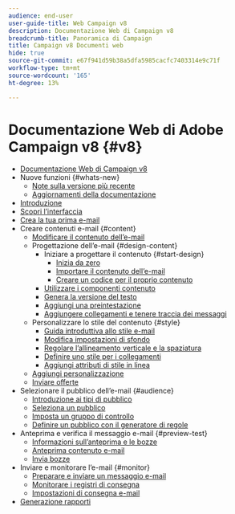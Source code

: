 ```yaml
---
audience: end-user
user-guide-title: Web Campaign v8
description: Documentazione Web di Campaign v8
breadcrumb-title: Panoramica di Campaign
title: Campaign v8 Documenti web
hide: true
source-git-commit: e67f941d59b38a5dfa5985cacfc7403314e9c71f
workflow-type: tm+mt
source-wordcount: '165'
ht-degree: 13%

---
```



# Documentazione Web di Adobe Campaign v8 {#v8}

+ [Documentazione Web di Campaign v8](campaign-web-home.md)
+ Nuove funzioni {#whats-new}
   + [Note sulla versione più recente](rn/release-notes.md)
   + [Aggiornamenti della documentazione](rn/documentation-updates.md)
+ [Introduzione](get-started/get-started.md)
+ [Scopri l’interfaccia](get-started/user-interface.md)
+ [Crea la tua prima e-mail](email/create-email.md)
+ Creare contenuti e-mail {#content}
   + [Modificare il contenuto dell’e-mail](content/edit-content.md)
   + Progettazione dell’e-mail {#design-content}
      + Iniziare a progettare il contenuto {#start-design}
         + [Inizia da zero ](content/create-email-content.md)
         + [Importare il contenuto dell’e-mail](content/existing-content.md)
         + [Creare un codice per il proprio contenuto](content/code-content.md)
      + [Utilizzare i componenti contenuto](content/content-components.md)
      + [Genera la versione del testo](content/text-version-email.md)
      + [Aggiungi una preintestazione](content/preheader.md)
      + [Aggiungere collegamenti e tenere traccia dei messaggi](content/message-tracking.md)
   + Personalizzare lo stile del contenuto {#style}
      + [Guida introduttiva allo stile e-mail](content/get-started-email-style.md)
      + [Modifica impostazioni di sfondo](content/backgrounds.md)
      + [Regolare l’allineamento verticale e la spaziatura](content/alignment-and-padding.md)
      + [Definire uno stile per i collegamenti](content/styling-links.md)
      + [Aggiungi attributi di stile in linea](content/inline-styling.md)
   + [Aggiungi personalizzazione](personalization/personalize.md)
   + [Inviare offerte](content/offers.md)
+ Selezionare il pubblico dell’e-mail {#audience}
   + [Introduzione ai tipi di pubblico](audience/about-audiences.md)
   + [Seleziona un pubblico](audience/add-audience.md)
   + [Imposta un gruppo di controllo](audience/control-group.md)
   + [Definire un pubblico con il generatore di regole](audience/segment-builder.md)
+ Anteprima e verifica il messaggio e-mail {#preview-test}
   + [Informazioni sull’anteprima e le bozze](preview-test/preview-test.md)
   + [Anteprima contenuto e-mail](preview-test/preview-content.md)
   + [Invia bozze](preview-test/proofs.md)
+ Inviare e monitorare l’e-mail {#monitor}
   + [Preparare e inviare un messaggio e-mail](monitor/prepare-send.md)
   + [Monitorare i registri di consegna](monitor/delivery-logs.md)
   + [Impostazioni di consegna e-mail](advanced-settings/delivery-settings.md)
+ [Generazione rapporti](reporting/reports.md)
